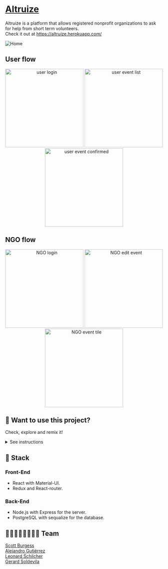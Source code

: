 # [Altruize](https://altruize.herokuapp.com/)

Altruize is a platform that allows registered nonprofit organizations to ask for help from short term volunteers.  
Check it out at https://altruize.herokuapp.com/

<div>
  <img src="client/src/assets/main.png" alt="Home" >
</div>

## User flow

<div align='center'>
  <img src="client/src/assets/user_login.png" alt="user login" width="250">
  <img src="client/src/assets/event_list_user.png" alt="user event list" width="250">
  <img src="client/src/assets/user_event_confirmed.png" alt="user event confirmed" width="250">
</div>

## NGO flow

<div align='center'>
  <img src="client/src/assets/NGO_login.png" alt="NGO login" width="250">
  <img src="client/src/assets/edit_event.png" alt="NGO edit event" width="250">
  <img src="client/src/assets/NGO_event_tile.png" alt="NGO event tile" width="250">
</div>

## 🧪 Want to use this project?

Check, explore and remix it!

<details><summary>See instructions</summary><br>
    
#### 1. Fork and the clone the repository       
#### 2. In the root directoy run `npm run install:all`.       
#### 3. Add your env variables:       
#### 3.1 server --> .env.example (save as .env)

```txt
PORT=<the port you like but no 3000>
PSQL_DB_NAME=<'db name'>
PSQL_DB_USER=<'user name'>
PSQL_DB_PASSWORD=<'leave it blank if you dont want a password'>
PSQL_DB_HOST='localhost'
TOKEN_SECRET=<'a secret alpahumeric string'>
```

#### 4. Start postgresSQL and create a database.

```txt
CREATE DATABASE 'db name'
```

#### 5. In the root directoy run `npm run start:all`.

#### 6. 🚀 Open [http://localhost:3000](http://localhost:3000) to view it in your browser, and start using the app!

</details>

## 🥞 Stack

### Front-End

- React with Material-UI.
- Redux and React-router.

### Back-End

- Node.js with Express for the server.
- PostgreSQL with sequalize for the database.

## 👨‍💻👨‍💻👨‍💻👨‍💻 Team

[Scott Burgess](https://github.com/Scottburg)  
[Alejandro Gutiérrez](https://github.com/AlejandroGutierrezB)  
[Leonard Schilcher](https://github.com/LeonardvS)  
[Gerard Soldevila](https://github.com/gsolde)
